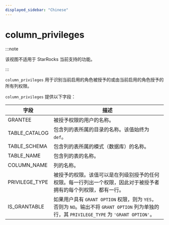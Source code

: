 ```yaml
---
displayed_sidebar: "Chinese"
---
```


# column_privileges

:::note

该视图不适用于 StarRocks 当前支持的功能。

:::

`column_privileges` 用于识别当前启用的角色被授予的或由当前启用的角色授予的所有列权限。

`column_privileges` 提供以下字段：

| 字段           | 描述                                                         |
| -------------- | ------------------------------------------------------------ |
| GRANTEE        | 被授予权限的用户的名称。                                     |
| TABLE_CATALOG  | 包含列的表所属的目录的名称。该值始终为 `def`。               |
| TABLE_SCHEMA   | 包含列的表所属的模式（数据库）的名称。                       |
| TABLE_NAME     | 包含列的表的名称。                                           |
| COLUMN_NAME    | 列的名称。                                                   |
| PRIVILEGE_TYPE | 被授予的权限。该值可以是在列级别授予的任何权限。每一行列出一个权限，因此对于被授予者拥有的每个列权限，都有一行。 |
| IS_GRANTABLE   | 如果用户具有 `GRANT OPTION` 权限，则为 `YES`，否则为 `NO`。输出不将 `GRANT OPTION` 列为单独的行，其 `PRIVILEGE_TYPE` 为 `'GRANT OPTION'`。 |
